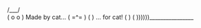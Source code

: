   /\___/\
 ( o   o )  Made by cat...
 (  =^=  )
 (        )            ... for cat!
 (         )
 (          ))))))________________

